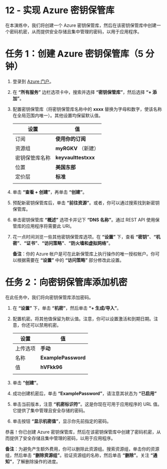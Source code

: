 ﻿---
wts:
    title: '12 - 实现 Azure Key Vault（5 分钟）'
    module: '模块 04：介绍常见安全性和网络安全功能'
---
# 12 - 实现 Azure 密钥保管库

在本演练中，我们将创建一个 Azure 密钥保管库，然后在该密钥保管库中创建一个密码机密，从而提供安全存储且集中管理的密码，以用于应用程序。

# 任务 1：创建 Azure 密钥保管库（5 分钟）

1. 登录到 [Azure 门户](https://portal.azure.com)。

2. 在 **“所有服务”** 边栏选项卡中，搜索并选择 **“密钥保管库”**，然后选择 **“+ 添加”**。

3. 配置密钥保管库（将密钥保管库名称中的 **xxxx** 替换为字母和数字，使该名称在全局范围内唯一）。其他设置均保留默认值。

    | 设置 | 值 | 
    | --- | --- |
    | 订阅 | **使用你的订阅** |
    | 资源组 | **myRGKV** （新建） |
    | 密钥保管库名称 | **keyvaulttestxxx** |
    | 位置 | **美国东部** |
    | 定价层 | **标准** |
    | | |

4. 单击 **“查看 + 创建”**，再单击 **“创建”**。 

5. 预配新密钥保管库后，单击 **“前往资源”**。或者，你可以通过搜索找到新密钥保管库。 

6. 单击密钥保管库 **“概述”** 选项卡并记下 **“DNS 名称”**。通过 REST API 使用保管库的应用程序将需要此 URI。

7. 花一点时间浏览一些其他密钥保管库选项。在 **“设置”** 下，查看 **“密钥”**、**“机密”**、**“证书”**、**“访问策略”**、**“防火墙和虚拟网络”**。

    **备注**：你的 Azure 帐户是可在此新保管库上执行操作的唯一授权帐户。你可以根据需要在 **“设置”** 中的 **“访问策略”** 部分修改此设置。

# 任务 2：向密钥保管库添加机密
        
在此任务中，我们将向密钥保管库添加密码。 

1. 在 **“设置”** 下，单击 **“机密”**，然后单击 **“+ 生成/导入”**。

2. 配置机密。将其他值保留为默认值。注意，你可以设置激活和到期日期。注意，你还可以禁用机密。

    | 设置 | 值 | 
    | --- | --- |
    | 上传选项 | **手动** |
    | 名称 | **ExamplePassword** |
    | 值 | **hVFkk96** |
    | | |

3. 单击 **“创建”**。

4. 成功创建机密后，单击 **“ExamplePassword”**，请注意其状态为 **“已启用”**

5. 单击当前版本，注意 **“机密标识符”**。这是你现在可用于应用程序的 URL 值。它提供了集中管理且安全存储的密码。

6. 单击按钮 **“显示机密值”**，显示你先前指定的密码。

恭喜！你已创建 Azure 密钥保管库，然后在该密钥保管库中创建了密码机密，从而提供了安全存储且集中管理的密码，以用于应用程序。

**备注**：为避免产生额外费用，你可以删除此资源组。搜索资源组，单击你的资源组，然后单击 **“删除资源组”**。验证资源组的名称，然后单击 **“删除”**。关注 **“通知”**，了解删除操作的进度。
